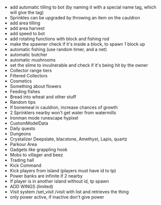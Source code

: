 - add automatic tilling to bot (by naming it with a special name tag, which will give the tag)
- Sprinkles can be upgraded by throwing an item on the cauldron
- add area tilling
- add area harvest
- add speed to bot
- add rotating functions with block and fishing rod
- make the spawner check if it's inside a block, to spawn 1 block up
- automatic fishing (use random timer, and a net)
- automatic butcher
- automatic mushrooms
- set the slime to invulnerable and check if it's being hit by the owner
- Collector range tiers
- Filtered Collectors
- Cosmetics
- Something about flowers
- Feeding fishes
- Bread into wheat and other stuff
- Random tips
- If bonemeal in cauldron, increase chances of growth
- 2 Sprinklers nearby won't get water from watermills
- Ironman mode runescape hypixel
- CustomModelData
- Daily quests
- Dungeons
- Crystalizer Deepslate, blacstone, Amethyst, Lapis, quartz
- Parkour Area
- Gadgets like grappling hook
- Mobs to villager and beez
- Trading hall
- Kick Command
- Kick players from island (players must have id to tp)
- Power banks are infinite if 2 nearby
- If player is in another island without id, tp spawn
- ADD WINGS (limited)
- Visit system /set_visit /visit with list and retrieves the thing
- only power active, if inactive don't give power